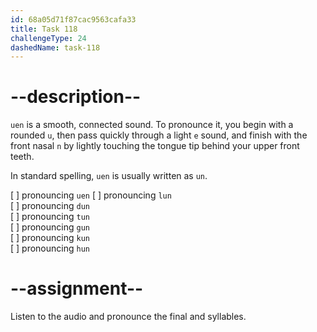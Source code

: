```yaml
---
id: 68a05d71f87cac9563cafa33
title: Task 118
challengeType: 24
dashedName: task-118
---
```


<!--SPEAKING-->

<!-- (Audio) A: uen, lun, dun, tun, gun, kun, hun -->

# --description--

`uen` is a smooth, connected sound. To pronounce it, you begin with a rounded `u`, then pass quickly through a light `e` sound, and finish with the front nasal `n` by lightly touching the tongue tip behind your upper front teeth.

In standard spelling, `uen` is usually written as `un`.

[ ] pronouncing `uen`
[ ] pronouncing `lun`  
[ ] pronouncing `dun`  
[ ] pronouncing `tun`  
[ ] pronouncing `gun`  
[ ] pronouncing `kun`  
[ ] pronouncing `hun`

# --assignment--

Listen to the audio and pronounce the final and syllables.
